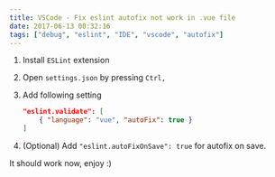 ```yaml
---
title: VSCode - Fix eslint autofix not work in .vue file
date: 2017-06-13 00:32:16
tags: ["debug", "eslint", "IDE", "vscode", "autofix"]
---
```


1. Install `ESLint` extension
1. Open `settings.json` by pressing `Ctrl,`
1. Add following setting

    ```json
    "eslint.validate": [
        { "language": "vue", "autoFix": true }
    ]
    ```

1. (Optional) Add `"eslint.autoFixOnSave": true` for autofix on save.

It should work now, enjoy :)
